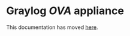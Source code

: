 Graylog *OVA* appliance
========================

This documentation has moved [here](http://docs.graylog.org/en/latest/pages/installation/virtual_machine_appliances.html).
